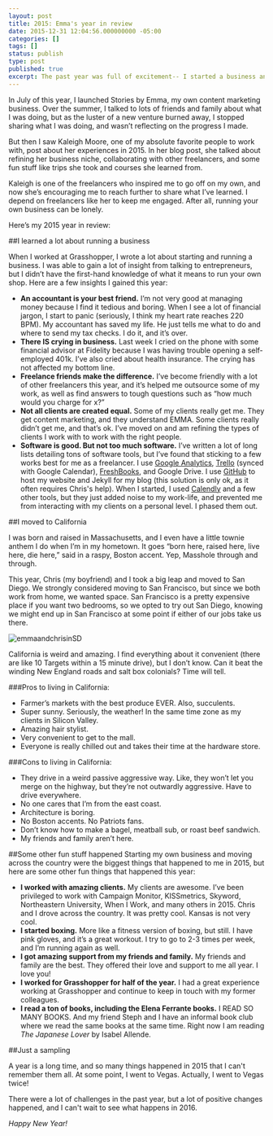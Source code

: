 ```yaml
---
layout: post
title: 2015: Emma's year in review
date: 2015-12-31 12:04:56.000000000 -05:00
categories: []
tags: []
status: publish
type: post
published: true
excerpt: The past year was full of excitement-- I started a business and moved to California. Here's my year in review.
---
```


In July of this year, I launched Stories by Emma, my own content marketing business. Over the summer, I talked to lots of friends and family about what I was doing, but as the luster of a new venture burned away, I stopped sharing what I was doing, and wasn’t reflecting on the progress I made.

But then I saw Kaleigh Moore, one of my absolute favorite people to work with, post about her experiences in 2015. In her blog post, she talked about refining her business niche, collaborating with other freelancers, and some fun stuff like trips she took and courses she learned from. 

Kaleigh is one of the freelancers who inspired me to go off on my own, and now she’s encouraging me to reach further to share what I’ve learned. I depend on freelancers like her to keep me engaged. After all, running your own business can be lonely.

Here’s my 2015 year in review:

##I learned a lot about running a business

When I worked at Grasshopper, I wrote a lot about starting and running a business. I was able to gain a lot of insight from talking to entrepreneurs, but I didn’t have the first-hand knowledge of what it means to run your own shop. Here are a few insights I gained this year:

* __An accountant is your best friend.__ I’m not very good at managing money because I find it tedious and boring. When I see a lot of financial jargon, I start to panic (seriously, I think my heart rate reaches 220 BPM). My accountant has saved my life. He just tells me what to do and where to send my tax checks. I do it, and it’s over. 
* __There IS crying in business.__ Last week I cried on the phone with some financial advisor at Fidelity because I was having trouble opening a self-employed 401k. I’ve also cried about health insurance. The crying has not affected my bottom line.
* __Freelance friends make the difference.__ I’ve become friendly with a lot of other freelancers this year, and it’s helped me outsource some of my work, as well as find answers to tough questions such as “how much would you charge for x?”
* __Not all clients are created equal.__ Some of my clients really get me. They get content marketing, and they understand EMMA. Some clients really didn’t get me, and that’s ok. I’ve moved on and am refining the types of clients I work with to work with the right people.
* __Software is good. But not too much software.__ I’ve written a lot of long lists detailing tons of software tools, but I’ve found that sticking to a few works best for me as a freelancer. I use [Google Analytics](http://google.com/analytics/), [Trello](http://trello.com) (synced with Google Calendar), [FreshBooks](http://freshbooks.com), and Google Drive. I use [GitHub](http://github.com) to host my website and Jekyll for my blog (this solution is only ok, as it often requires Chris's help). When I started, I used [Calendly](http://calendly.com) and a few other tools, but they just added noise to my work-life, and prevented me from interacting with my clients on a personal level. I phased them out.


##I moved to California

I was born and raised in Massachusetts, and I even have a little townie anthem I do when I’m in my hometown. It goes “born here, raised here, live here, die here,” said in a raspy, Boston accent. Yep, Masshole through and through.

This year, Chris (my boyfriend) and I took a big leap and moved to San Diego. We strongly considered moving to San Francisco, but since we both work from home, we wanted space. San Francisco is a pretty expensive place if you want two bedrooms, so we opted to try out San Diego, knowing we might end up in San Francisco at some point if either of our jobs take us there.

![emmaandchrisinSD](http://storiesbyemma.co/2015-12-31-Emma-year-in-review-2015.md/assets/chrisandemma.png)

California is weird and amazing. I find everything about it convenient (there are like 10 Targets within a 15 minute drive), but I don’t know. Can it beat the winding New England roads and salt box colonials? Time will tell. 


###Pros to living in California:
* Farmer’s markets with the best produce EVER. Also, succulents.
* Super sunny. Seriously, the weather!
In the same time zone as my clients in Silicon Valley.
* Amazing hair stylist.
* Very convenient to get to the mall.
* Everyone is really chilled out and takes their time at the hardware store.

###Cons to living in California:
* They drive in a weird passive aggressive way. Like, they won’t let you merge on the highway, but they’re not outwardly aggressive. Have to drive everywhere.
* No one cares that I’m from the east coast.
* Architecture is boring.
* No Boston accents. No Patriots fans.
* Don’t know how to make a bagel, meatball sub, or roast beef sandwich.
* My friends and family aren’t here.

##Some other fun stuff happened
Starting my own business and moving across the country were the biggest things that happened to me in 2015, but here are some other fun things that happened this year:

* __I worked with amazing clients.__ My clients are awesome. I’ve been privileged to work with Campaign Monitor, KISSmetrics, Skyword, Northeastern University, When I Work, and many others in 2015.
Chris and I drove across the country. It was pretty cool. Kansas is not very cool.
* __I started boxing.__ More like a fitness version of boxing, but still. I have pink gloves, and it’s a great workout. I try to go to 2-3 times per week, and I’m running again as well.
* __I got amazing support from my friends and family.__ My friends and family are the best. They offered their love and support to me all year. I love you!
* __I worked for Grasshopper for half of the year.__ I had a great experience working at Grasshopper and continue to keep in touch with my former colleagues.
* __I read a ton of books, including the Elena Ferrante books.__ I READ SO MANY BOOKS. And my friend Steph and I have an informal book club where we read the same books at the same time. Right now I am reading *The Japanese Lover* by Isabel Allende.

##Just a sampling

A year is a long time, and so many things happened in 2015 that I can't remember them all. At some point, I went to Vegas. Actually, I went to Vegas twice!

There were a lot of challenges in the past year, but a lot of positive changes happened, and I can't wait to see what happens in 2016.

_Happy New Year!_
